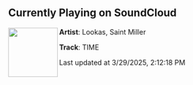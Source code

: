 ## Currently Playing on SoundCloud

[<img align="left" width="100" src="https://i1.sndcdn.com/artworks-fXrYT3xo8eTPSVp7-Fo3k3A-t500x500.png">](https://soundcloud.com/lookasmusic/time)

**Artist**: Lookas, Saint Miller 

**Track**: TIME

Last updated at 3/29/2025, 2:12:18 PM
